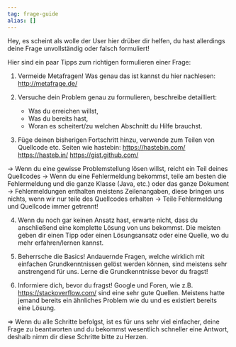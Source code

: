 ```yaml
---
tag: frage-guide
alias: []
---
```


Hey, es scheint als wolle der User hier drüber dir helfen, du hast allerdings deine Frage unvollständig oder falsch formuliert!

Hier sind ein paar Tipps zum richtigen formulieren einer Frage:

1. Vermeide Metafragen! Was genau das ist kannst du hier nachlesen: http://metafrage.de/

2. Versuche dein Problem genau zu formulieren, beschreibe detailliert:
      - Was du erreichen willst,
      - Was du bereits hast,
      - Woran es scheitert/zu welchen Abschnitt du Hilfe brauchst.

3. Füge deinen bisherigen Fortschritt hinzu, verwende zum Teilen von Quellcode etc. Seiten wie hastebin:
https://hastebin.com/
https://hasteb.in/
https://gist.github.com/

-> Wenn du eine gewisse Problemstellung lösen willst, reicht ein Teil deines Quellcodes
-> Wenn du eine Fehlermeldung bekommst, teile am besten die Fehlermeldung und die ganze Klasse (Java, etc.) oder das ganze Dokument
      -> Fehlermeldungen enthalten meistens Zeilenangaben, diese bringen uns
           nichts, wenn wir nur teile des Quellcodes erhalten
      -> Teile Fehlermeldung und Quellcode immer getrennt!

4. Wenn du noch gar keinen Ansatz hast, erwarte nicht, dass du anschließend eine komplette Lösung von uns bekommst. Die meisten geben dir einen Tipp oder einen Lösungsansatz oder eine Quelle, wo du mehr erfahren/lernen kannst.

5. Beherrsche die Basics!
Andauernde Fragen, welche wirklich mit einfachen Grundkenntnissen gelöst werden können, sind meistens sehr anstrengend für uns. Lerne die Grundkenntnisse bevor du fragst!

6. Informiere dich, bevor du fragst!
Google und Foren, wie z.B. https://stackoverflow.com/ sind eine sehr gute Quellen. Meistens hatte jemand bereits ein ähnliches Problem wie du und es existiert bereits eine Lösung.

=> Wenn du alle Schritte befolgst, ist es für uns sehr viel einfacher, deine Frage zu beantworten und du bekommst wesentlich schneller eine Antwort, deshalb nimm dir diese Schritte bitte zu Herzen.
